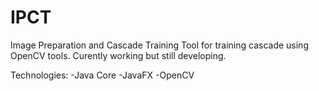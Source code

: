 # IPCT
Image Preparation and Cascade Training
Tool for training cascade using OpenCV tools.
Curently working but still developing.

Technologies:
-Java Core
-JavaFX
-OpenCV
